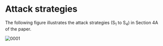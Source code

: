 # Attack strategies
The following figure illustrates the attack strategies (S<sub>1</sub> to S<sub>4</sub>) in Section 4A of the paper. 

![0001](https://user-images.githubusercontent.com/82484800/129994860-d75aaa37-d0c4-4451-bd66-e1cf30aaa64a.jpg)
